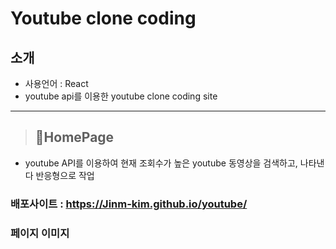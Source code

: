 # Youtube clone coding

## 소개

- 사용언어 : React
- youtube api를 이용한 youtube clone coding site

---

> ## 🎈HomePage

- youtube API를 이용하여 현재 조회수가 높은 youtube 동영상을 검색하고, 나타낸다
  반응형으로 작업

### 배포사이트 : https://Jinm-kim.github.io/youtube/

### 페이지 이미지